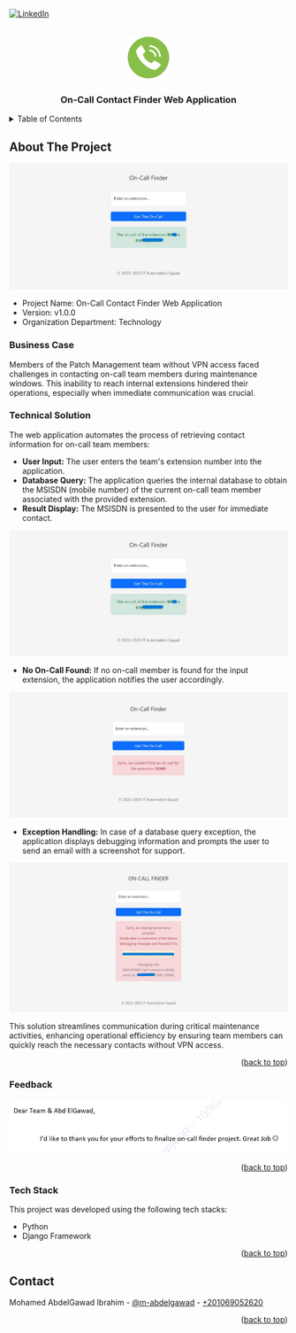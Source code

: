 <!-- PROJECT SHIELDS -->
<!--
*** I'm using markdown "reference style" links for readability.
*** Reference links are enclosed in brackets [ ] instead of parentheses ( ).
*** See the bottom of this document for the declaration of the reference variables
*** for contributors-url, forks-url, etc. This is an optional, concise syntax you may use.
*** https://www.markdownguide.org/basic-syntax/#reference-style-links
-->

<a name="readme-top"></a>

[![LinkedIn][linkedin-shield]][linkedin-url]



<!-- PROJECT LOGO -->
<br />
<div align="center">
    <img src="readme_files/logo.png" alt="Logo" width="80" height="80">

  <h3 align="center">On-Call Contact Finder Web Application</h3>

</div>



<!-- TABLE OF CONTENTS -->
<details>
  <summary>Table of Contents</summary>
  <ol>
    <li>
      <a href="#about-the-project">About The Project</a>
      <ul>
        <li><a href="#business-case">Business Case</a></li>
        <li><a href="#technical-solution">Technical Solution</a></li>
        <li><a href="#feedback">Feedback</a></li>
        <li><a href="#tech-stack">Tech Stack</a></li>
      </ul>
    </li>
    <li><a href="#contact">Contact</a></li>
  </ol>
</details>



<!-- ABOUT THE PROJECT -->
## About The Project

<img src="readme_files/cover.jpg" alt="Cover Image">

* Project Name: On-Call Contact Finder Web Application
* Version: v1.0.0
* Organization Department: Technology

### Business Case

Members of the Patch Management team without VPN access faced challenges in contacting on-call team members during maintenance windows. This inability to reach internal extensions hindered their operations, especially when immediate communication was crucial.

### Technical Solution

The web application automates the process of retrieving contact information for on-call team members:

* **User Input:** The user enters the team's extension number into the application.
* **Database Query:** The application queries the internal database to obtain the MSISDN (mobile number) of the current on-call team member associated with the provided extension.
* **Result Display:** The MSISDN is presented to the user for immediate contact.

<img src="readme_files/cover.jpg" alt="Cover Image">

* **No On-Call Found:** If no on-call member is found for the input extension, the application notifies the user accordingly.

<img src="readme_files/no-on-call-was-found.jpg" alt="Cover Image">

* **Exception Handling:** In case of a database query exception, the application displays debugging information and prompts the user to send an email with a screenshot for support.

<img src="readme_files/screenshot.jpg" alt="Cover Image">

This solution streamlines communication during critical maintenance activities, enhancing operational efficiency by ensuring team members can quickly reach the necessary contacts without VPN access.

<p align="right">(<a href="#readme-top">back to top</a>)</p>


### Feedback
<img src="readme_files/feedback1.png">


<p align="right">(<a href="#readme-top">back to top</a>)</p>


### Tech Stack

This project was developed using the following tech stacks:

* Python
* Django Framework

<p align="right">(<a href="#readme-top">back to top</a>)</p>


<!-- CONTACT -->
## Contact

Mohamed AbdelGawad Ibrahim - [@m-abdelgawad](https://www.linkedin.com/in/m-abdelgawad/) - <a href="tel:+201069052620">+201069052620</a>

<p align="right">(<a href="#readme-top">back to top</a>)</p>



<!-- MARKDOWN LINKS & IMAGES -->
<!-- https://www.markdownguide.org/basic-syntax/#reference-style-links -->
[linkedin-shield]: https://img.shields.io/badge/-LinkedIn-black.svg?style=for-the-badge&logo=linkedin&colorB=555
[linkedin-url]: https://www.linkedin.com/in/m-abdelgawad/
